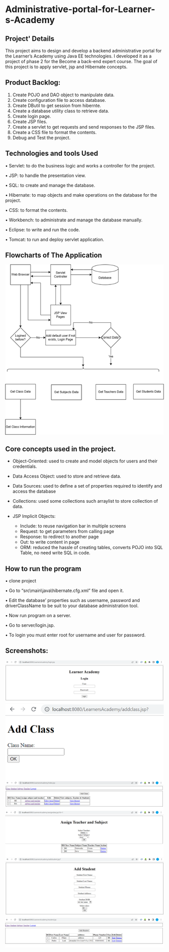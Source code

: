 # Administrative-portal-for-Learner-s-Academy
## Project' Details
This project aims to design and develop a backend administrative portal for the Learner’s Academy using Java EE technologies. I developed it as a project of phase 2 for the Become a back-end expert course.
The goal of this project is to apply servlet, jsp and Hibernate concepts.

## Product Backlog:
1.	Create POJO and DAO object to manipulate data.
2.	Create configuration file to access database.
3.	Create DButil to get session from hibernte.
4.	Create a database utility class to retrieve data.
5.	Create login page.
6.	Create JSP files.
7.	Create a servlet to get requests and send responses to the JSP files.
9.	Create a CSS file to format the contents.
10.	Debug and Test the project.

## Technologies and tools Used
•	Servlet: to do the business logic and works a controller for the project. 

•	JSP: to handle the presentation view.

•	SQL: to create and manage the database.

•	Hibernate: to map objects and make operations on the database for the project.

•	CSS: to format the contents.

•	Workbench: to administrate and manage the database manually.

•	Eclipse: to write and run the code.

•	Tomcat: to run and deploy servlet application.

## Flowcharts of The Application

![image](screenshots/app_flowchart.png)


## Core concepts used in the project. 

*	Object-Oriented: used to create and model objects for users and their credentials.

*	Data Access Object: used to store and retrieve data. 

*	Data Sources: used to define a set of properties required to identify and access the database

*	Collections: used some collections such arraylist to store collection of data. 

* JSP Implicit Objects:
  *	Include: to reuse navigation bar in multiple screens
  *	Request: to get parameters from calling page
  *	Response: to redirect to another page
  *	Out: to write content in page
  *	ORM: reduced the hassle of creating tables, converts POJO into SQL Table, no need write SQL in code.



## How to run the program
•	clone project


•	Go to “src\main\java\hibernate.cfg.xml” file and open it.

•	Edit the database’ properties such as username, password and driverClassName to be suit to your database administration tool.

•	Now run program on a server.

•	Go to server/login.jsp.

•	To login you must enter root for username and user for password.

## Screenshots:
![image](screenshots/Login_screen.png)
![image](screenshots/Add_Class.png)
![image](screenshots/Class_Listing.png)
![image](screenshots/Assign_Teacher_and_subject.png)
![image](screenshots/add_student.png)
![image](screenshots/student_listing.png)



